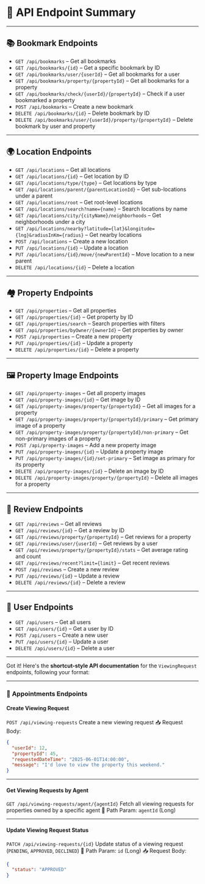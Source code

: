 # 🔗 API Endpoint Summary

---

## 📚 Bookmark Endpoints

- `GET /api/bookmarks` – Get all bookmarks
- `GET /api/bookmarks/{id}` – Get a specific bookmark by ID
- `GET /api/bookmarks/user/{userId}` – Get all bookmarks for a user
- `GET /api/bookmarks/property/{propertyId}` – Get all bookmarks for a property
- `GET /api/bookmarks/check/{userId}/{propertyId}` – Check if a user bookmarked a property
- `POST /api/bookmarks` – Create a new bookmark
- `DELETE /api/bookmarks/{id}` – Delete bookmark by ID
- `DELETE /api/bookmarks/user/{userId}/property/{propertyId}` – Delete bookmark by user and property

---

## 🌍 Location Endpoints

- `GET /api/locations` – Get all locations
- `GET /api/locations/{id}` – Get location by ID
- `GET /api/locations/type/{type}` – Get locations by type
- `GET /api/locations/parent/{parentLocationId}` – Get sub-locations under a parent
- `GET /api/locations/root` – Get root-level locations
- `GET /api/locations/search?name={name}` – Search locations by name
- `GET /api/locations/city/{cityName}/neighborhoods` – Get neighborhoods under a city
- `GET /api/locations/nearby?latitude={lat}&longitude={lng}&radiusInKm={radius}` – Get nearby locations
- `POST /api/locations` – Create a new location
- `PUT /api/locations/{id}` – Update a location
- `PUT /api/locations/{id}/move/{newParentId}` – Move location to a new parent
- `DELETE /api/locations/{id}` – Delete a location

---

## 🏘️ Property Endpoints

- `GET /api/properties` – Get all properties
- `GET /api/properties/{id}` – Get property by ID
- `GET /api/properties/search` – Search properties with filters
- `GET /api/properties/byOwner/{ownerId}` – Get properties by owner
- `POST /api/properties` – Create a new property
- `PUT /api/properties/{id}` – Update a property
- `DELETE /api/properties/{id}` – Delete a property

---

## 🖼️ Property Image Endpoints

- `GET /api/property-images` – Get all property images
- `GET /api/property-images/{id}` – Get image by ID
- `GET /api/property-images/property/{propertyId}` – Get all images for a property
- `GET /api/property-images/property/{propertyId}/primary` – Get primary image of a property
- `GET /api/property-images/property/{propertyId}/non-primary` – Get non-primary images of a property
- `POST /api/property-images` – Add a new property image
- `PUT /api/property-images/{id}` – Update a property image
- `PUT /api/property-images/{id}/set-primary` – Set image as primary for its property
- `DELETE /api/property-images/{id}` – Delete an image by ID
- `DELETE /api/property-images/property/{propertyId}` – Delete all images for a property

---

## 📝 Review Endpoints

- `GET /api/reviews` – Get all reviews
- `GET /api/reviews/{id}` – Get a review by ID
- `GET /api/reviews/property/{propertyId}` – Get reviews for a property
- `GET /api/reviews/user/{userId}` – Get reviews by a user
- `GET /api/reviews/property/{propertyId}/stats` – Get average rating and count
- `GET /api/reviews/recent?limit={limit}` – Get recent reviews
- `POST /api/reviews` – Create a new review
- `PUT /api/reviews/{id}` – Update a review
- `DELETE /api/reviews/{id}` – Delete a review

---

## 👤 User Endpoints

- `GET /api/users` – Get all users
- `GET /api/users/{id}` – Get a user by ID
- `POST /api/users` – Create a new user
- `PUT /api/users/{id}` – Update a user
- `DELETE /api/users/{id}` – Delete a user

---

Got it! Here's the **shortcut-style API documentation** for the `ViewingRequest` endpoints, following your format:

---

### 📅 **Appointments Endpoints**

#### **Create Viewing Request**

`POST /api/viewing-requests`
Create a new viewing request
📥 Request Body:

```json
{
  "userId": 12,
  "propertyId": 45,
  "requestedDateTime": "2025-06-01T14:00:00",
  "message": "I'd love to view the property this weekend."
}
```

---

#### **Get Viewing Requests by Agent**

`GET /api/viewing-requests/agent/{agentId}`
Fetch all viewing requests for properties owned by a specific agent
📌 Path Param: `agentId` (Long)

---

#### **Update Viewing Request Status**

`PATCH /api/viewing-requests/{id}`
Update status of a viewing request (`PENDING`, `APPROVED`, `DECLINED`)
📌 Path Param: `id` (Long)
📥 Request Body:

```json
{
  "status": "APPROVED"
}
```
